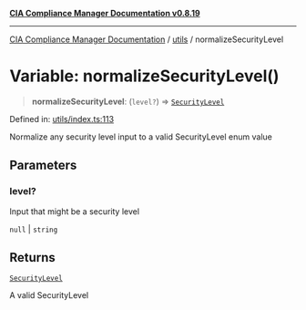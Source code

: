 [**CIA Compliance Manager Documentation v0.8.19**](../../README.md)

***

[CIA Compliance Manager Documentation](../../modules.md) / [utils](../README.md) / normalizeSecurityLevel

# Variable: normalizeSecurityLevel()

> **normalizeSecurityLevel**: (`level?`) => [`SecurityLevel`](../../types/cia/type-aliases/SecurityLevel.md)

Defined in: [utils/index.ts:113](https://github.com/Hack23/cia-compliance-manager/blob/8a17389ebf0d2a027875b835eec814811b99abcc/src/utils/index.ts#L113)

Normalize any security level input to a valid SecurityLevel enum value

## Parameters

### level?

Input that might be a security level

`null` | `string`

## Returns

[`SecurityLevel`](../../types/cia/type-aliases/SecurityLevel.md)

A valid SecurityLevel
